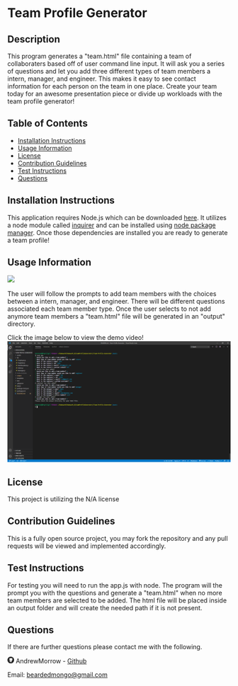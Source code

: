 # Team Profile Generator

## Description

This program generates a "team.html" file containing a team of collaboraters based off of user command line input. It will ask you a series of questions and let you add three different types of team members a intern, manager, and engineer. This makes it easy to see contact information for each person on the team in one place. Create your team today for an awesome presentation piece or divide up workloads with the team profile generator!

## Table of Contents

-   [Installation Instructions](#installation-instructions)
-   [Usage Information](#usage-information)
-   [License](#license)
-   [Contribution Guidelines](#contribution-guidelines)
-   [Test Instructions](#test-instructions)
-   [Questions](#questions)

## Installation Instructions

This application requires Node.js which can be downloaded <a href="https://nodejs.org/en/" target="_blank">here</a>. It utilizes a node module called <a href="https://www.npmjs.com/package/inquirer" target="_blank">inquirer</a> and can be installed using <a href="https://www.npmjs.com/" target="_blank">node package manager</a>. Once those dependencies are installed you are ready to generate a team profile!

## Usage Information

<img src = "https://img.shields.io/badge/license-None-blue">

The user will follow the prompts to add team members with the choices between a intern, manager, and engineer. There will be different questions associated each team member type. Once the user selects to not add anymore team members a "team.html" file will be generated in an "output" directory.

Click the image below to view the demo video!
[![Demo Video](assets/images/teamProfileGeneratorScreenshot.png)](https://drive.google.com/file/d/1brSJHCwnpqSAuIlLjuD41sfT_dAcxAlJ/view)

## License

This project is utilizing the N/A license

## Contribution Guidelines

This is a fully open source project, you may fork the repository and any pull requests will be viewed and implemented accordingly.

## Test Instructions

For testing you will need to run the app.js with node. The program will the prompt you with the questions and generate a "team.html" when no more team members are selected to be added. The html file will be placed inside an output folder and will create the needed path if it is not present.

## Questions

If there are further questions please contact me with the following.

<img src = "assets/images/githubLogoCrop.png" alt= 'Github Logo' width="15px" height="15px"> AndrewMorrow - <a href="https://github.com/AndrewMorrow" target= "_blank">Github</a>

Email: beardedmongo@gmail.com
